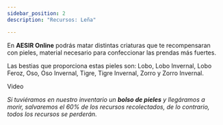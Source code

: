 ```yaml
---
sidebar_position: 2
description: "Recursos: Leña"

---
```


En **AESIR Online** podrás matar distintas criaturas que te recompensaran con pieles, material necesario para confeccionar las prendas más fuertes.

Las bestias que proporciona estas pieles son: Lobo, Lobo Invernal, Lobo Feroz, Oso, Oso Invernal, Tigre, Tigre Invernal, Zorro y Zorro Invernal.

Video

*Si tuviéramos en nuestro inventario un **bolso de pieles** y llegáramos a morir, salvaremos el 60% de los recursos recolectados, de lo contrario, todos los recursos se perderán.*
